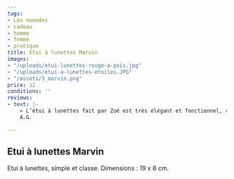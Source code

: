 ```yaml
---
tags:
- Les nomades
- cadeau
- homme
- femme
- pratique
title: Etui à lunettes Marvin
images:
- "/uploads/etui-lunettes-rouge-a-pois.jpg"
- "/uploads/etui-a-lunettes-etoiles.JPG"
- "/assets/3_marvin.png"
price: 12
conditions: ''
reviews:
- text: |-
    « L’étui à lunettes fait par Zoé est très élégant et fonctionnel, c’est exactement ce que je voulais. À ma demande, Zoé y a ajouté une petite cordelette avec un anneau pour pouvoir l’attacher à mon sac, pour trouver mes lunettes rapidement et ne pas perdre l’étui. »
    A.G.

---
```

## Etui à lunettes Marvin

Etui à lunettes, simple et classe. Dimensions : 19 x 8 cm.